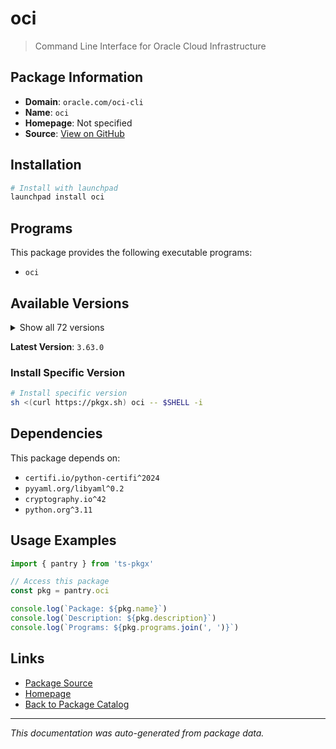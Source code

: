 # oci

> Command Line Interface for Oracle Cloud Infrastructure

## Package Information

- **Domain**: `oracle.com/oci-cli`
- **Name**: `oci`
- **Homepage**: Not specified
- **Source**: [View on GitHub](https://github.com/pkgxdev/pantry/tree/main/projects/oracle.com/oci-cli/package.yml)

## Installation

```bash
# Install with launchpad
launchpad install oci
```

## Programs

This package provides the following executable programs:

- `oci`

## Available Versions

<details>
<summary>Show all 72 versions</summary>

- `3.63.0`, `3.62.2`, `3.62.1`, `3.62.0`, `3.61.0`
- `3.60.0`, `3.59.0`, `3.58.1`, `3.58.0`, `3.57.0`
- `3.56.1`, `3.56.0`, `3.55.0`, `3.54.6`, `3.54.5`
- `3.54.4`, `3.54.3`, `3.54.2`, `3.54.1`, `3.54.0`
- `3.53.0`, `3.52.1`, `3.52.0`, `3.51.9`, `3.51.8`
- `3.51.7`, `3.51.6`, `3.51.5`, `3.51.4`, `3.51.3`
- `3.51.2`, `3.51.1`, `3.51.0`, `3.50.3`, `3.50.2`
- `3.50.1`, `3.50.0`, `3.49.4`, `3.49.3`, `3.49.2`
- `3.49.1`, `3.49.0`, `3.48.3`, `3.48.2`, `3.48.1`
- `3.48.0`, `3.47.0`, `3.46.0`, `3.45.2`, `3.45.1`
- `3.45.0`, `3.44.4`, `3.44.3`, `3.44.2`, `3.44.1`
- `3.44.0`, `3.43.2`, `3.43.1`, `3.43.0`, `3.42.0`
- `3.41.0`, `3.40.3`, `3.40.2`, `3.40.1`, `3.40.0`
- `3.39.1`, `3.39.0`, `3.38.1`, `3.38.0`, `3.37.14`
- `3.37.13`, `3.37.12`

</details>

**Latest Version**: `3.63.0`

### Install Specific Version

```bash
# Install specific version
sh <(curl https://pkgx.sh) oci -- $SHELL -i
```

## Dependencies

This package depends on:

- `certifi.io/python-certifi^2024`
- `pyyaml.org/libyaml^0.2`
- `cryptography.io^42`
- `python.org^3.11`

## Usage Examples

```typescript
import { pantry } from 'ts-pkgx'

// Access this package
const pkg = pantry.oci

console.log(`Package: ${pkg.name}`)
console.log(`Description: ${pkg.description}`)
console.log(`Programs: ${pkg.programs.join(', ')}`)
```

## Links

- [Package Source](https://github.com/pkgxdev/pantry/tree/main/projects/oracle.com/oci-cli/package.yml)
- [Homepage](#)
- [Back to Package Catalog](../../../package-catalog.md)

---

*This documentation was auto-generated from package data.*
